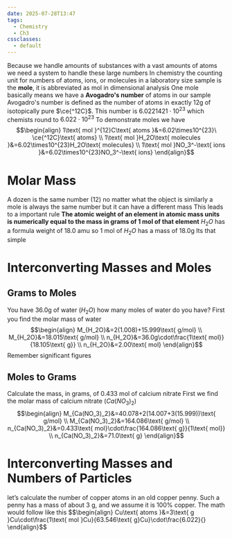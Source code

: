 ```yaml
---
date: 2025-07-28T13:47
tags:
  - Chemistry
  - Ch3
cssclasses:
  - default
---
```

Because we handle amounts of substances with a vast amounts of atoms we need a system to handle these large numbers
In chemistry the counting unit for numbers of atoms, ions, or molecules in a laboratory size sample is the **mole**, it is abbreviated as mol in dimensional analysis
One mole basically means we have a **Avogadro's number** of atoms in our sample
Avogadro's number is defined as the number of atoms in exactly 12g of isotopically pure $\ce{^12C}$. This number is $6.0221421\cdot10^{23}$ which chemists round to $6.022\cdot10^{23}$ 
To demonstrate moles we have$$\begin{align}
1\text{ mol }^{12}C\text{ atoms }&=6.02\times10^{23}\ \ce{^12C}\text{ atoms} \\
1\text{ mol }H_2O\text{ molecules }&=6.02\times10^{23}H_2O\text{ molecules} \\
1\text{ mol }NO_3^-\text{ ions }&=6.02\times10^{23}NO_3^-\text{ ions}
\end{align}$$
# Molar Mass
A dozen is the same number (12) no matter what the object is similarly a mole is always the same number but it can have a different mass
This leads to a important rule **The atomic weight of an element in atomic mass units is numerically equal to the mass in grams of 1 mol of that element**
$H_2O$ has a formula weight of 18.0 amu so 1 mol of $H_2O$ has a mass of 18.0g
Its that simple

# Interconverting Masses and Moles
## Grams to Moles
You have 36.0g of water ($H_2O$) how many moles of water do you have?
First you find the molar mass of water $$\begin{align}
M_{H_2O}&=2(1.008)+15.999\text{ g/mol} \\
M_{H_2O}&=18.015\text{ g/mol} \\
n_{H_2O}&=36.0g\cdot\frac{1\text{ mol}}{18.105\text{ g}} \\
n_{H_2O}&=2.00\text{ mol}
\end{align}$$
Remember significant figures

## Moles to Grams
Calculate the mass, in grams, of 0.433 mol of calcium nitrate
First we find the molar mass of calcium nitrate ($Ca(NO_3)_2$)
$$\begin{align}
M_{Ca(NO_3)_2}&=40.078+2(14.007+3(15.999))\text{ g/mol} \\
M_{Ca(NO_3)_2}&=164.086\text{ g/mol} \\
n_{Ca(NO_3)_2}&=0.433\text{ mol}\cdot\frac{164.086\text{ g}}{1\text{ mol}} \\
n_{Ca(NO_3)_2}&=71.0\text{ g}
\end{align}$$
# Interconverting Masses and Numbers of Particles
let’s calculate the number of copper atoms in an old copper penny. Such a penny has a mass of about 3 g, and we assume it is 100% copper. The math would follow like this
$$\begin{align}
Cu\text{ atoms }&=3\text{ g }Cu\cdot\frac{1\text{ mol }Cu}{63.546\text{ g}Cu}\cdot\frac{6.022\}{}
\end{align}$$